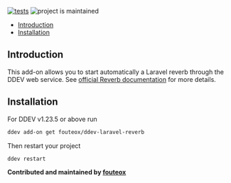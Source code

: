 [![tests](https://github.com/fouteox/ddev-laravel-reverb/actions/workflows/tests.yml/badge.svg)](https://github.com/fouteox/ddev-laravel-reverb/actions/workflows/tests.yml) ![project is maintained](https://img.shields.io/maintenance/yes/2025.svg)

* [Introduction](#introduction)
* [Installation](#installation)

## Introduction

This add-on allows you to start automatically a Laravel reverb through the DDEV web service. See [official Reverb documentation](https://laravel.com/docs/11.x/reverb) for more details.

## Installation

For DDEV v1.23.5 or above run

```sh
ddev add-on get fouteox/ddev-laravel-reverb
```

Then restart your project

```sh
ddev restart
```

**Contributed and maintained by [fouteox](https://github.com/fouteox)**
